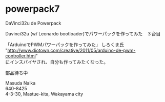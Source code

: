 powerpack7
==========

DaVinci32u de Powerpack

Davinci32u (w/ Leonardo bootloader)でパワーパックを作ってみた　３台目

「ArduinoでPWMパワーパックを作ってみた」 しろくま氏  
"http://www.diotown.com/creative/2011/05/arduino-de-pwm-controller.html"  
にインスパイヤされ、自分も作ってみたくなった。  

部品待ち中  

Masuda Naika  
640-8425  
4-3-30, Mastue-kita, Wakayama city
